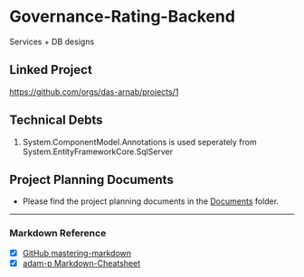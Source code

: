 # Governance-Rating-Backend
Services + DB designs

## Linked Project
https://github.com/orgs/das-arnab/projects/1

## Technical Debts
1. System.ComponentModel.Annotations is used seperately from System.EntityFrameworkCore.SqlServer

## Project Planning Documents
- Please find the project planning documents in the [Documents](https://github.com/das-arnab/Governance-Rating-Backend/tree/master/Documents) folder.
----
### Markdown Reference
- [x] [GitHub mastering-markdown](https://guides.github.com/features/mastering-markdown/)
- [x] [adam-p Markdown-Cheatsheet](https://github.com/adam-p/markdown-here/wiki/Markdown-Cheatsheet)
